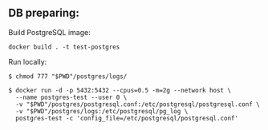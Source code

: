 ## DB preparing:

Build PostgreSQL image:

    docker build . -t test-postgres

Run locally:  

    $ chmod 777 "$PWD"/postgres/logs/

    $ docker run -d -p 5432:5432 --cpus=0.5 -m=2g --network host \
      --name postgres-test --user 0 \
      -v "$PWD"/postgres/postgresql.conf:/etc/postgresql/postgresql.conf \
      -v "$PWD"/postgres/logs:/etc/postgresql/pg_log \
      postgres-test -c 'config_file=/etc/postgresql/postgresql.conf'